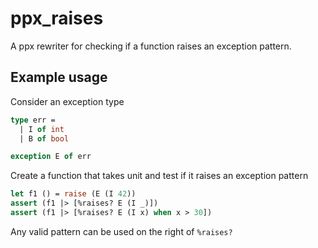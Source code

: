 # ppx_raises

A ppx rewriter for checking if a function raises an exception pattern.

## Example usage

Consider an exception type

```ocaml
type err =
  | I of int
  | B of bool

exception E of err
```

Create a function that takes unit and test if it raises
an exception pattern

```ocaml
let f1 () = raise (E (I 42))
assert (f1 |> [%raises? E (I _)])
assert (f1 |> [%raises? E (I x) when x > 30])
```

Any valid pattern can be used on the right of `%raises?`
